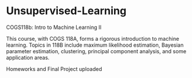 # Unsupervised-Learning
COGS118b: Intro to Machine Learning II

This course, with COGS 118A, forms a rigorous introduction to machine learning. Topics in 118B include maximum likelihood estimation, Bayesian parameter estimation, clustering, principal component analysis, and some application areas. 

Homeworks and Final Project uploaded
